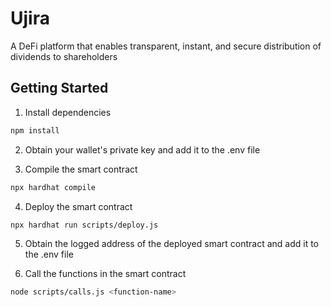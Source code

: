 # Ujira

A DeFi platform that enables transparent, instant, and secure distribution of dividends to shareholders

## Getting Started

1.  Install dependencies

```bash
npm install
```

2. Obtain your wallet's private key and add it to the .env file

3. Compile the smart contract

```bash
npx hardhat compile
```

4. Deploy the smart contract

```bash
npx hardhat run scripts/deploy.js
```

5. Obtain the logged address of the deployed smart contract and add it to the .env file

6. Call the functions in the smart contract

```bash
node scripts/calls.js <function-name>
```
